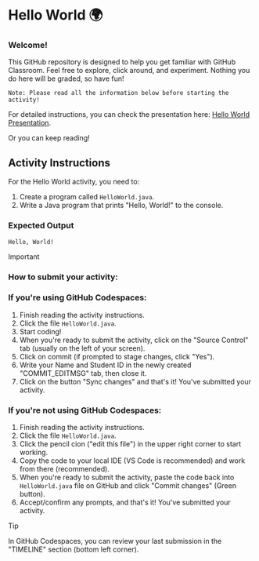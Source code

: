 # Hello World 🌍

### Welcome!
This GitHub repository is designed to help you get familiar with GitHub Classroom. Feel free to explore, click around, and experiment. Nothing you do here will be graded, so have fun!
```text
Note: Please read all the information below before starting the activity!
```

For detailed instructions, you can check the presentation here: [Hello World Presentation](https://github.com/sigcse2024epcc/HelloWorld).

Or you can keep reading!

## Activity Instructions

For the Hello World activity, you need to:

1. Create a program called `HelloWorld.java`.
2. Write a Java program that prints "Hello, World!" to the console.

### Expected Output
```
Hello, World!
```

> [!IMPORTANT]
> ### How to submit your activity:

### If you're using GitHub Codespaces:

1. Finish reading the activity instructions.
2. Click the file `HelloWorld.java`.
3. Start coding!
4. When you're ready to submit the activity, click on the "Source Control" tab (usually on the left of your screen).
5. Click on commit (if prompted to stage changes, click "Yes").
6. Write your Name and Student ID in the newly created "COMMIT_EDITMSG" tab, then close it.
7. Click on the button "Sync changes" and that's it! You've submitted your activity.

### If you're not using GitHub Codespaces:

1. Finish reading the activity instructions.
2. Click the file `HelloWorld.java`.
3. Click the pencil cion ("edit this file") in the upper right corner to start working.
4. Copy the code to your local IDE (VS Code is recommended) and work from there (recommended).
5. When you're ready to submit the activity, paste the code back into `HelloWorld.java` file on GitHub and click "Commit changes" (Green button).
6. Accept/confirm any prompts, and that's it! You've submitted your activity.

>[!TIP]
>In GitHub Codespaces, you can review your last submission in the "TIMELINE" section (bottom left corner).
